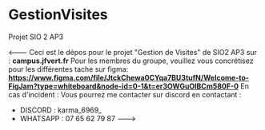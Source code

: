 # GestionVisites
Projet SIO 2 AP3

<---
Ceci est le dépos pour le projet "Gestion de Visites" de SIO2 AP3 sur :
**campus.jfvert.fr**
Pour les membres du groupe, veuillez vous concrétisez pour les différentes tache sur figma:
**https://www.figma.com/file/JtckChewa0CYqa7BU3tufN/Welcome-to-FigJam?type=whiteboard&node-id=0-1&t=er3OWGuOlBCm580F-0**
En cas d'incident :
Vous pourrez me contacter sur discord en contactant : 
- DISCORD : karma_6969_
- WHATSAPP : 07 65 62 79 87
--->
